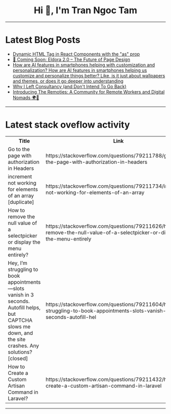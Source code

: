 <h1 align="center">Hi 👋, I'm Tran Ngoc Tam</h1>

---

# Latest Blog Posts 
<!-- BLOG-POST-LIST:START -->
- [Dynamic HTML Tag in React Components with the &quot;as&quot; prop](https://dev.to/tresorama/dynamic-html-tag-in-react-components-with-the-as-prop-56b8)
- [🚀 Coming Soon: Eldora 2.0 – The Future of Page Design](https://dev.to/karthikmudunuri/coming-soon-eldora-20-the-future-of-page-design-18ce)
- [How are AI features in smartphones helping with customization and personalization? How are AI features in smartphones helping us customize and personalize things better? Like, is it just about wallpapers and themes, or does it go deeper into understanding](https://dev.to/rafik_shaikh/how-are-ai-features-in-smartphones-helping-with-customization-and-personalization-how-are-ai-a14)
- [Why I Left Consultancy &lpar;and Don&#39;t Intend To Go Back&rpar;](https://dev.to/saulodias/why-i-left-consultancy-and-dont-intend-to-go-back-1gcf)
- [Introducing The Remoties: A Community for Remote Workers and Digital Nomads 🌍💼](https://dev.to/lycawn_antoniades_42e8c8a/introducing-the-remoties-a-community-for-remote-workers-and-digital-nomads-1a6m)
<!-- BLOG-POST-LIST:END -->

---

# Latest stack oveflow activity
<table>
  <tr><th>Title</th><th>Link</th></tr>
  <!-- STACKOVERFLOW:START --><tr><td>Go to the page with authorization in Headers</td><td>https://stackoverflow.com/questions/79211788/go-to-the-page-with-authorization-in-headers</td></tr><tr><td>increment not working for elements of an array [duplicate]</td><td>https://stackoverflow.com/questions/79211734/increment-not-working-for-elements-of-an-array</td></tr><tr><td>How to remove the null value of a selectpicker or display the menu entirely?</td><td>https://stackoverflow.com/questions/79211626/how-to-remove-the-null-value-of-a-selectpicker-or-display-the-menu-entirely</td></tr><tr><td>Hey, I’m struggling to book appointments—slots vanish in 3 seconds. Autofill helps, but CAPTCHA slows me down, and the site crashes. Any solutions? [closed]</td><td>https://stackoverflow.com/questions/79211604/hey-i-m-struggling-to-book-appointments-slots-vanish-in-3-seconds-autofill-hel</td></tr><tr><td>How to Create a Custom Artisan Command in Laravel?</td><td>https://stackoverflow.com/questions/79211432/how-to-create-a-custom-artisan-command-in-laravel</td></tr><!-- STACKOVERFLOW:END -->
</table>

---


